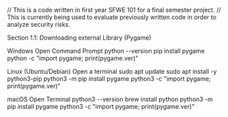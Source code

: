// This is a code written in first year SFWE 101 for a final semester project.
// This is currently being used to evaluate previously written code in order to analyze security risks.



Section 1.1: Downloading external Library (Pygame)

Windows
Open Command Prompt
python --version
pip install pygame
python -c "import pygame; print(pygame.ver)"

Linux (Ubuntu/Debian)
Open a terminal
sudo apt update
sudo apt install -y python3-pip
python3 -m pip install pygame
python3 -c "import pygame; print(pygame.ver)"

macOS
Open Terminal
python3 --version
brew install python
python3 -m pip install pygame
python3 -c "import pygame; print(pygame.ver)"

